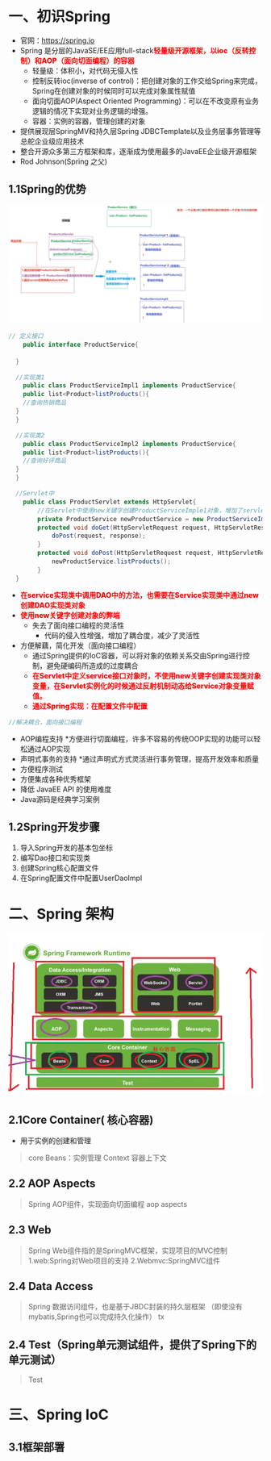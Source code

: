 # 一、初识Spring
* 官网：https://spring.io
* Spring 是分层的JavaSE/EE应用full-stack<span style="color:red;font-weight:800;">轻量级开源框架，以ioc（反转控制）和AOP（面向切面编程）的容器</span>
  * 轻量级：体积小，对代码无侵入性
  * 控制反转ioc(inverse of control)：把创建对象的工作交给Spring来完成，Spring在创建对象的时候同时可以完成对象属性赋值
  * 面向切面AOP(Aspect Oriented Programming)：可以在不改变原有业务逻辑的情况下实现对业务逻辑的增强。
  * 容器：实例的容器，管理创建的对象
* 提供展现层SpringMV和持久层Spring JDBCTemplate以及业务层事务管理等总舵企业级应用技术
* 整合开源众多第三方框架和库，逐渐成为使用最多的JavaEE企业级开源框架
* Rod Johnson(Spring 之父)
## 1.1Spring的优势
![方便解耦](./img/jieou.png)
```java
// 定义接口
    public interface ProductService{
  
  }
```
```java
  //实现类1
    public class ProductServiceImpl1 implements ProductService{
    public list<Product>listProducts(){
    //查询热销商品
  }
  }
```
```java
  //实现类2
    public class ProductServiceImpl2 implements ProductService{
    public list<Product>listProducts(){
    //查询好评商品
  }
  }
```
```java
  //Servlet中
    public class ProductServlet extends HttpServlet{
        //在Servlet中使用new关键字创建ProductServiceImple1对象，增加了servlet和service的耦合度
        private ProductService newProductService = new ProductServiceImple1();
        protected void doGet(HttpServletRequest request, HttpServletResponse response){
            doPost(request, response);
        }
        protected void doPost(HttpServletRequest request, HttpServletResponse response){
            newProductService.listProducts();
        }
  }
```
* <span style="color:red;font-weight:800;">在service实现类中调用DAO中的方法，也需要在Service实现类中通过new创建DAO实现类对象</span>
* <span style="color:red;font-weight:800;">使用new关键字创建对象的弊端</span>
    * 失去了面向接口编程的灵活性
      * 代码的侵入性增强，增加了耦合度，减少了灵活性
* 方便解藕，简化开发（面向接口编程）
  * 通过Spring提供的IoC容器，可以将对象的依赖关系交由Spring进行控制，避免硬编码所造成的过度耦合
  * <span style="color:red;font-weight:800;">在Servlet中定义service接口对象时，不使用new关键字创建实现类对象变量，在Servlet实例化的时候通过反射机制动态给Service对象变量赋值。</span>
  * <span style="color:red;font-weight:800;">通过Spring实现：在配置文件中配置</span>
```java             
//解决耦合，面向接口编程
```
* AOP编程支持
  *方便进行切面编程，许多不容易的传统OOP实现的功能可以轻松通过AOP实现 
* 声明式事务的支持
  *通过声明式方式灵活进行事务管理，提高开发效率和质量
* 方便程序测试
* 方便集成各种优秀框架
* 降低 JavaEE API 的使用难度
* Java源码是经典学习案例
## 1.2Spring开发步骤
1. 导入Spring开发的基本包坐标
2. 编写Dao接口和实现类
3. 创建Spring核心配置文件
4. 在Spring配置文件中配置UserDaoImpl
# 二、Spring 架构
![架构图](./img/jiagou.png)
## 2.1Core Container( 核心容器)
- 用于实例的创建和管理
> core
> Beans：实例管理
> Context 容器上下文
## 2.2 AOP Aspects  
> Spring AOP组件，实现面向切面编程
> aop
> aspects
## 2.3 Web
> Spring Web组件指的是SpringMVC框架，实现项目的MVC控制
> 1.web:Spring对Web项目的支持
> 2.Webmvc:SpringMVC组件
## 2.4 Data Access 
> Spring 数据访问组件，也是基于JBDC封装的持久层框架
> （即使没有mybatis,Spring也可以完成持久化操作）
> tx
## 2.4 Test（Spring单元测试组件，提供了Spring下的单元测试）
> Test
# 三、Spring IoC
## 3.1框架部署

